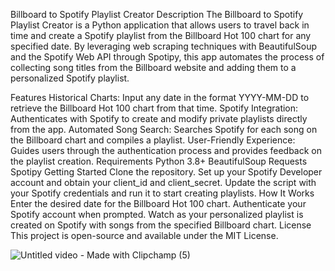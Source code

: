 Billboard to Spotify Playlist Creator
Description
The Billboard to Spotify Playlist Creator is a Python application that allows users to travel back in time and create a Spotify playlist from the Billboard Hot 100 chart for any specified date. By leveraging web scraping techniques with BeautifulSoup and the Spotify Web API through Spotipy, this app automates the process of collecting song titles from the Billboard website and adding them to a personalized Spotify playlist.

Features
Historical Charts: Input any date in the format YYYY-MM-DD to retrieve the Billboard Hot 100 chart from that time.
Spotify Integration: Authenticates with Spotify to create and modify private playlists directly from the app.
Automated Song Search: Searches Spotify for each song on the Billboard chart and compiles a playlist.
User-Friendly Experience: Guides users through the authentication process and provides feedback on the playlist creation.
Requirements
Python 3.8+
BeautifulSoup
Requests
Spotipy
Getting Started
Clone the repository.
Set up your Spotify Developer account and obtain your client_id and client_secret.
Update the script with your Spotify credentials and run it to start creating playlists.
How It Works
Enter the desired date for the Billboard Hot 100 chart.
Authenticate your Spotify account when prompted.
Watch as your personalized playlist is created on Spotify with songs from the specified Billboard chart.
License
This project is open-source and available under the MIT License.


![Untitled video - Made with Clipchamp (5)](https://github.com/user-attachments/assets/ba103bab-dd88-4e1f-bcbf-7555e9b12cc6)
